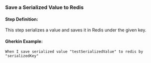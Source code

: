 ### Save a Serialized Value to Redis

#### Step Definition:

This step serializes a value and saves it in Redis under the given key.

#### Gherkin Example:

```gherkin
When I save serialized value "testSerializedValue" to redis by "serializedKey"
